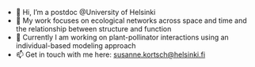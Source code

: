 - 👋 Hi, I’m a postdoc @University of Helsinki
- 👀 My work focuses on ecological networks across space and time and the relationship between structure and function
- 🌱 Currently I am working on plant-pollinator interactions using an individual-based modeling approach
- 📫 Get in touch with me here: susanne.kortsch@helsinki.fi

<!---
skortsch/skortsch is a ✨ special ✨ repository because its `README.md` (this file) appears on your GitHub profile.
You can click the Preview link to take a look at your changes.
--->
